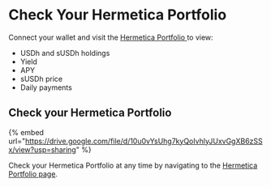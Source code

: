 # Check Your Hermetica Portfolio

Connect your wallet and visit the [Hermetica Portfolio ](https://app.hermetica.fi/portfolio)to view:

- USDh and sUSDh holdings
- Yield
- APY
- sUSDh price
- Daily payments

## Check your Hermetica Portfolio

{% embed url="<https://drive.google.com/file/d/10u0vYsUhg7kyQoIvhlyJUxvGgXB6zSSx/view?usp=sharing>" %}

Check your Hermetica Portfolio at any time by navigating to the [Hermetica Portfolio page](https://app.hermetica.fi/portfolio).
